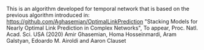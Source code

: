 This is an algorithm developed for temporal network that is based on the previous algorithm introduced in:
https://github.com/Aghasemian/OptimalLinkPrediction
"Stacking Models for Nearly Optimal Link Prediction in Complex Networks", To appear, Proc. Natl. Acad. Sci. USA (2020)
Amir Ghasemian, Homa Hosseinmardi, Aram Galstyan, Edoardo M. Airoldi and Aaron Clauset
